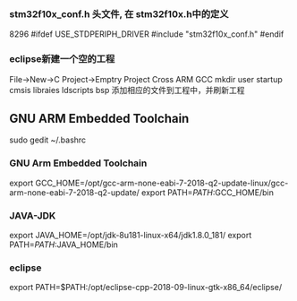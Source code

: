 ### stm32f10x_conf.h 头文件, 在 stm32f10x.h中的定义          
8296    #ifdef USE_STDPERIPH_DRIVER
        #include "stm32f10x_conf.h"
        #endif


### eclipse新建一个空的工程                          
File->New->C Project->Emptry Project Cross ARM GCC
mkdir user startup cmsis libraies ldscripts bsp
添加相应的文件到工程中，并刷新工程




## GNU ARM Embedded Toolchain 
sudo gedit ~/.bashrc



### GNU Arm Embedded Toolchain
export GCC_HOME=/opt/gcc-arm-none-eabi-7-2018-q2-update-linux/gcc-arm-none-eabi-7-2018-q2-update/
export PATH=$PATH:$GCC_HOME/bin


### JAVA-JDK
export JAVA_HOME=/opt/jdk-8u181-linux-x64/jdk1.8.0_181/
export PATH=$PATH:$JAVA_HOME/bin


### eclipse
export PATH=$PATH:/opt/eclipse-cpp-2018-09-linux-gtk-x86_64/eclipse/


